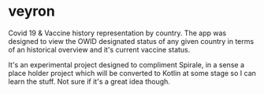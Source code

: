 # veyron
Covid 19 & Vaccine history representation by country. The app was designed to view the OWID 
designated status of any given country in terms of an historical overview and it's current vaccine status.

It's an experimental project designed to compliment Spirale, in a sense a place holder project
which will be converted to Kotlin at some stage so I can learn the stuff. Not sure if it's a 
great idea though.


